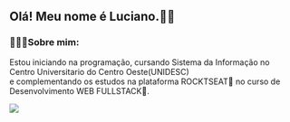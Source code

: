## Olá! Meu nome é Luciano.👍🏻</h2>
<h3 align="left">🧑🏼‍💻Sobre mim:</h3>
<p aling="center"> Estou iniciando na programação, cursando Sistema da Informação no Centro Universitario do Centro Oeste(UNIDESC)<br>
e complementando os estudos na plataforma ROCKTSEAT💜 no curso de Desenvolvimento WEB FULLSTACK🚀.<br>
</p>
<picture>
  <source
    srcset="https://github-readme-stats.vercel.app/api?username=lucianop-bs&show_icons=true&theme=dark"
    media="(prefers-color-scheme: dark)"
  />
  <source
    srcset="https://github-readme-stats.vercel.app/api?username=lucianop-bs&show_icons=true"
    media="(prefers-color-scheme: light), (prefers-color-scheme: no-preference)"
  />
  <img src="https://github-readme-stats.vercel.app/api?username=lucianop-bs&show_icons=true" />
</picture>

